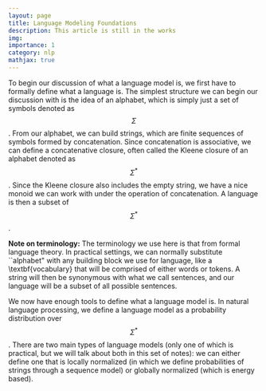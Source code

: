 ```yaml
---
layout: page
title: Language Modeling Foundations
description: This article is still in the works
img: 
importance: 1
category: nlp
mathjax: true
---
```

To begin our discussion of what a language model is, we first have to formally define what a language is. The simplest structure we can begin our discussion with is the idea of an alphabet, which is simply just a set of symbols denoted as $$\Sigma$$. From our alphabet, we can build strings, which are finite sequences of symbols formed by concatenation. Since concatenation is associative, we can define a concatenative closure, often called the Kleene closure of an alphabet denoted as $$\Sigma^*$$. Since the Kleene closure also includes the empty string, we have a nice monoid we can work with under the operation of concatenation. A language is then a subset of $$\Sigma^*$$.

<b>Note on terminology:</b> The terminology we use here is that from formal language theory. In practical settings, we can normally substitute ``alphabet" with any building block we use for language, like a \textbf{vocabulary} that will be comprised of either words or tokens. A string will then be synonymous with what we call sentences, and our language will be a subset of all possible sentences.

We now have enough tools to define what a language model is. In natural language processing, we define a language model as a probability distribution over $$\Sigma^*$$. There are two main types of language models (only one of which is practical, but we will talk about both in this set of notes): we can either define one that is locally normalized (in which we define probabilities of strings through a sequence model) or globally normalized (which is energy based).